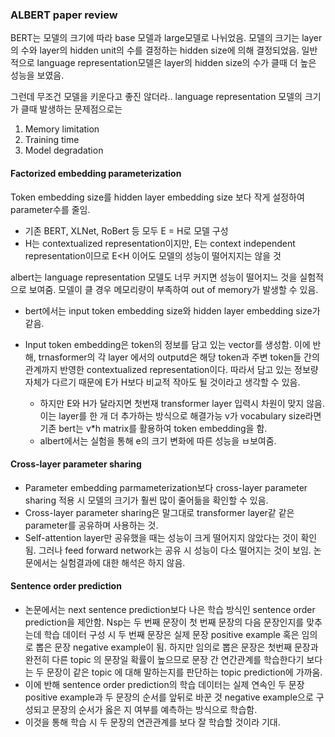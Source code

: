 ### ALBERT paper review

BERT는 모델의 크기에 따라 base 모델과 large모델로 나뉘었음. 모델의 크기는 layer의 수와 layer의 hidden unit의 수를 결정하는 hidden size에 의해 결정되었음. 일반적으로 language representation모델은 layer의 hidden size의 수가 클때 더 높은 성능을 보였음.

그런데 무조건 모델을 키운다고 좋진 않더라.. language representation 모델의 크기가 클때 발생하는 문제점으로는
1. Memory limitation
2. Training time
3. Model degradation

#### F**actorized embedding parameterization**

Token embedding size를 hidden layer embedding size 보다 작게 설정하여 parameter수를 줄임.
- 기존 BERT, XLNet, RoBert 등 모두 E = H로 모델 구성
- H는 contextualized representation이지만, E는 context independent representation이므로 E<H 이어도 모델의 성능이 떨어지지는 않을 것

albert는 language representation 모델도 너무 커지면 성능이 떨어지느 것을 실험적으로 보여줌. 모델이 클 경우 메모리량이 부족하여 out of memory가 발생할 수 있음.


- bert에서는 input token embedding size와 hidden layer embedding size가 같음.

- Input token embedding은 token의 정보를 담고 있는 vector를 생성함. 이에 반해, trnasformer의 각 layer 에서의 outputd은 해당 token과 주변 token들 간의 관계까지 반영한 contextualized representation이다. 따라서 담고 있는 정보량 자체가 다르기 때문에 E가 H보다 비교적 작아도 될 것이라고 생각할 수 있음.

    - 하지만 E와 H가 달라지면 첫번재 transformer layer 입력시 차원이 맞지 않음. 이는 layer를 한 개 더 추가하는 방식으로 해결가능 v가 vocabulary size라면 기존 bert는 v*h matrix를 활용하여 token embedding을 함.
    - albert에서는 실험을 통해 e의 크기 변화에 따른 성능을 ㅂ보여줌.


#### C**ross-layer parameter sharing**
- Parameter embedding parmameterization보다 cross-layer parameter sharing 적용 시 모델의 크기가 훨씬 많이 줄어듦을 확인할 수 있음.
- Cross-layer parameter sharing은 말그대로 transformer layer같 같은 parameter를 공유하며 사용하는 것.
- Self-attention layer만 공유했을 때는 성능이 크게 떨어지지 않았다는 것이 확인됨. 그러나 feed forward network는 공유 시 성능이 다소 떨어지는 것이 보임. 논문에서는 실험결과에 대한 해석은 하지 않음.


#### S**entence order prediction**
- 논문에서는 next sentence prediction보다 나은 학습 방식인 sentence order prediction을 제안함. Nsp는 두 번째 문장이 첫 번째 문장의 다음 문장인지를 맞추는데 학습 데이터 구성 시 두 번째 문장은 실제 문장 positive example 혹은 임의로 뽑은 문장 negative example이 됨. 하지만 임의로 뽑은 문장은 첫번째 문장과 완전히 다른 topic 의 문장일 확률이 높으므로 문장 간 연간관계를 학습한다기 보다는 두 문장이 같은 topic 에 대해 말하는지를 판단하는 topic prediction에 가까움.
- 이에 반해 sentence order prediction의 학습 데이터는 실제 연속인 두 문장 positive example과 두 문장의 순서를 앞뒤로 바꾼 것 negative example으로 구성되고 문장의 순서가 옳은 지 여부를 예측하는 방식으로 학습함.
- 이것을 통해 학습 시 두 문장의 연관관계를 보다 잘 학습할 것이라 기대.
